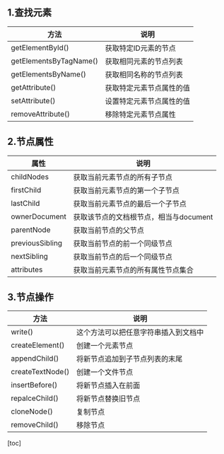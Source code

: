 <a name="1eyqot"></a>
## [](#1eyqot)1.查找元素
| 方法 | 说明 |
| --- | --- |
| getElementById() | 获取特定ID元素的节点 |
| getElementsByTagName() | 获取相同元素的节点列表 |
| getElementsByName() | 获取相同名称的节点列表 |
| getAttribute() | 获取特定元素节点属性的值 |
| setAttribute() | 设置特定元素节点属性的值 |
| removeAttribute() | 移除特定元素节点属性  |

<a name="a0syrg"></a>
## [](#a0syrg)2.节点属性
| 属性 | 说明 |
| --- | --- |
| childNodes | 获取当前元素节点的所有子节点 |
| firstChild | 获取当前元素节点的第一个子节点 |
| lastChild | 获取当前元素节点的最后一个子节点 |
| ownerDocument | 获取该节点的文档根节点，相当与document |
| parentNode | 获取当前节点的父节点 |
| previousSibling | 获取当前节点的前一个同级节点 |
| nextSibling | 获取当前节点的后一个同级节点 |
| attributes | 获取当前元素节点的所有属性节点集合 |

<a name="9dk8vu"></a>
## [](#9dk8vu)3.节点操作
| 方法 | 说明 |
| --- | --- |
| write() | 这个方法可以把任意字符串插入到文档中 |
| createElement() | 创建一个元素节点 |
| appendChild() | 将新节点追加到子节点列表的末尾 |
| createTextNode() | 创建一个文件节点 |
| insertBefore() | 将新节点插入在前面 |
| repalceChild() | 将新节点替换旧节点 |
| cloneNode() | 复制节点 |
| removeChild() | 移除节点 |

[toc]